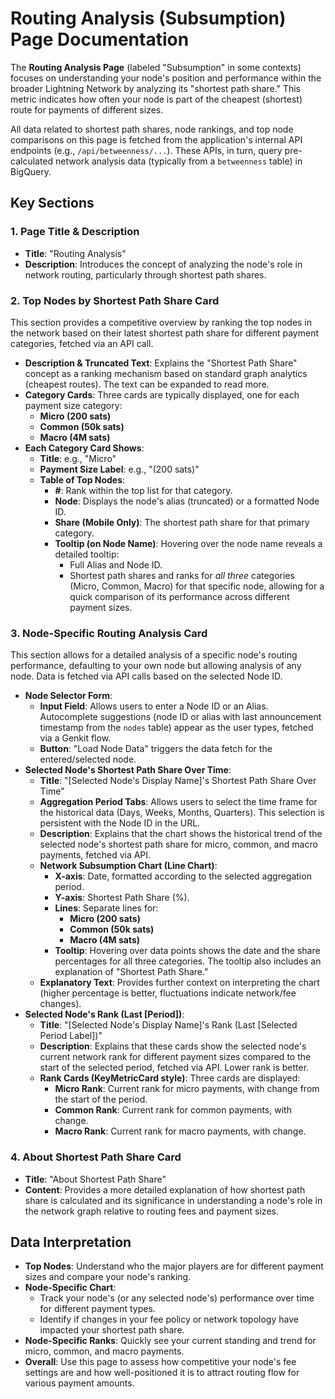 # Routing Analysis (Subsumption) Page Documentation

The **Routing Analysis Page** (labeled "Subsumption" in some contexts) focuses on understanding your node's position and performance within the broader Lightning Network by analyzing its "shortest path share." This metric indicates how often your node is part of the cheapest (shortest) route for payments of different sizes.

All data related to shortest path shares, node rankings, and top node comparisons on this page is fetched from the application's internal API endpoints (e.g., `/api/betweenness/...`). These APIs, in turn, query pre-calculated network analysis data (typically from a `betweenness` table) in BigQuery.

## Key Sections

### 1. Page Title & Description
- **Title**: "Routing Analysis"
- **Description**: Introduces the concept of analyzing the node's role in network routing, particularly through shortest path shares.

### 2. Top Nodes by Shortest Path Share Card
This section provides a competitive overview by ranking the top nodes in the network based on their latest shortest path share for different payment categories, fetched via an API call.

- **Description & Truncated Text**: Explains the "Shortest Path Share" concept as a ranking mechanism based on standard graph analytics (cheapest routes). The text can be expanded to read more.
- **Category Cards**: Three cards are typically displayed, one for each payment size category:
    - **Micro (200 sats)**
    - **Common (50k sats)**
    - **Macro (4M sats)**
- **Each Category Card Shows**:
    - **Title**: e.g., "Micro"
    - **Payment Size Label**: e.g., "(200 sats)"
    - **Table of Top Nodes**:
        - **#**: Rank within the top list for that category.
        - **Node**: Displays the node's alias (truncated) or a formatted Node ID.
        - **Share (Mobile Only)**: The shortest path share for that primary category.
        - **Tooltip (on Node Name)**: Hovering over the node name reveals a detailed tooltip:
            - Full Alias and Node ID.
            - Shortest path shares and ranks for *all three* categories (Micro, Common, Macro) for that specific node, allowing for a quick comparison of its performance across different payment sizes.

### 3. Node-Specific Routing Analysis Card
This section allows for a detailed analysis of a specific node's routing performance, defaulting to your own node but allowing analysis of any node. Data is fetched via API calls based on the selected Node ID.

- **Node Selector Form**:
    - **Input Field**: Allows users to enter a Node ID or an Alias. Autocomplete suggestions (node ID or alias with last announcement timestamp from the `nodes` table) appear as the user types, fetched via a Genkit flow.
    - **Button**: "Load Node Data" triggers the data fetch for the entered/selected node.
- **Selected Node's Shortest Path Share Over Time**:
    - **Title**: "[Selected Node's Display Name]'s Shortest Path Share Over Time"
    - **Aggregation Period Tabs**: Allows users to select the time frame for the historical data (Days, Weeks, Months, Quarters). This selection is persistent with the Node ID in the URL.
    - **Description**: Explains that the chart shows the historical trend of the selected node's shortest path share for micro, common, and macro payments, fetched via API.
    - **Network Subsumption Chart (Line Chart)**:
        - **X-axis**: Date, formatted according to the selected aggregation period.
        - **Y-axis**: Shortest Path Share (%).
        - **Lines**: Separate lines for:
            - **Micro (200 sats)**
            - **Common (50k sats)**
            - **Macro (4M sats)**
        - **Tooltip**: Hovering over data points shows the date and the share percentages for all three categories. The tooltip also includes an explanation of "Shortest Path Share."
    - **Explanatory Text**: Provides further context on interpreting the chart (higher percentage is better, fluctuations indicate network/fee changes).
- **Selected Node's Rank (Last [Period])**:
    - **Title**: "[Selected Node's Display Name]'s Rank (Last [Selected Period Label])"
    - **Description**: Explains that these cards show the selected node's current network rank for different payment sizes compared to the start of the selected period, fetched via API. Lower rank is better.
    - **Rank Cards (KeyMetricCard style)**: Three cards are displayed:
        - **Micro Rank**: Current rank for micro payments, with change from the start of the period.
        - **Common Rank**: Current rank for common payments, with change.
        - **Macro Rank**: Current rank for macro payments, with change.

### 4. About Shortest Path Share Card
- **Title**: "About Shortest Path Share"
- **Content**: Provides a more detailed explanation of how shortest path share is calculated and its significance in understanding a node's role in the network graph relative to routing fees and payment sizes.

## Data Interpretation
- **Top Nodes**: Understand who the major players are for different payment sizes and compare your node's ranking.
- **Node-Specific Chart**:
    - Track your node's (or any selected node's) performance over time for different payment types.
    - Identify if changes in your fee policy or network topology have impacted your shortest path share.
- **Node-Specific Ranks**: Quickly see your current standing and trend for micro, common, and macro payments.
- **Overall**: Use this page to assess how competitive your node's fee settings are and how well-positioned it is to attract routing flow for various payment amounts.
